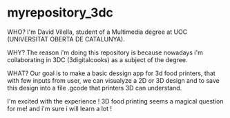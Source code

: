 # myrepository_3dc
WHO? I'm David Vilella, student of a Multimedia degree at UOC (UNIVERSITAT OBERTA DE CATALUNYA).

WHY? The reason i'm doing this repository is because nowadays i'm collaborating in 3DC (3digitalcooks) as a subject of the degree.

WHAT? Our goal is to make a basic dessign app for 3d food printers, that with few inputs from user, we can visualyze a 2D or 3D design and to save this design into a file .gcode that printers 3D can understand.

I'm excited with the experience ! 3D food printing seems a magical question for me! and i'm sure i will learn a lot !
